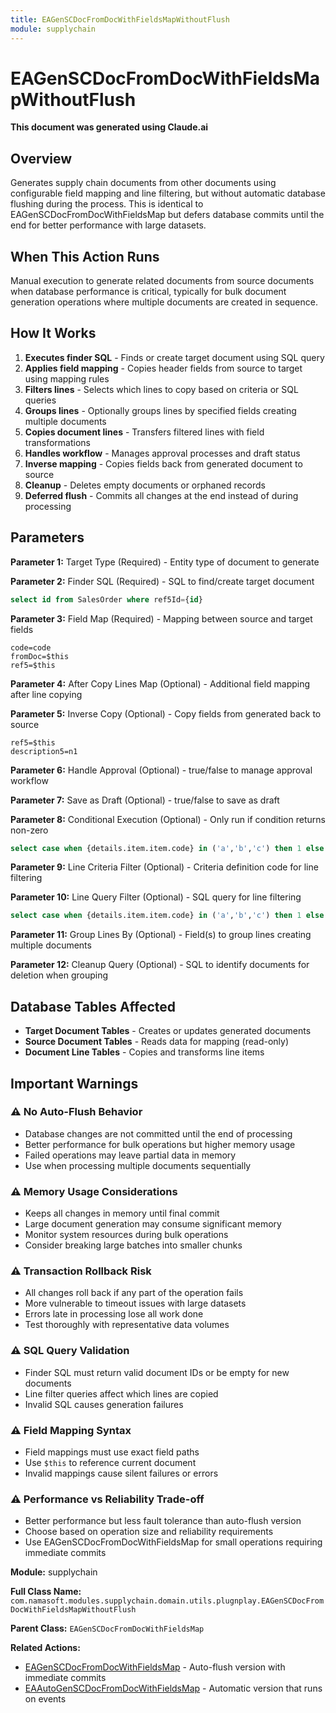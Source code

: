 ```yaml
---
title: EAGenSCDocFromDocWithFieldsMapWithoutFlush
module: supplychain
---
```



<div class='entity-flows'>

# EAGenSCDocFromDocWithFieldsMapWithoutFlush

**This document was generated using Claude.ai**

## Overview

Generates supply chain documents from other documents using configurable field mapping and line filtering, but without automatic database flushing during the process. This is identical to EAGenSCDocFromDocWithFieldsMap but defers database commits until the end for better performance with large datasets.

## When This Action Runs

Manual execution to generate related documents from source documents when database performance is critical, typically for bulk document generation operations where multiple documents are created in sequence.

## How It Works

1. **Executes finder SQL** - Finds or create target document using SQL query
2. **Applies field mapping** - Copies header fields from source to target using mapping rules
3. **Filters lines** - Selects which lines to copy based on criteria or SQL queries  
4. **Groups lines** - Optionally groups lines by specified fields creating multiple documents
5. **Copies document lines** - Transfers filtered lines with field transformations
6. **Handles workflow** - Manages approval processes and draft status
7. **Inverse mapping** - Copies fields back from generated document to source
8. **Cleanup** - Deletes empty documents or orphaned records
9. **Deferred flush** - Commits all changes at the end instead of during processing

## Parameters

**Parameter 1:** Target Type (Required) - Entity type of document to generate

**Parameter 2:** Finder SQL (Required) - SQL to find/create target document

```sql
select id from SalesOrder where ref5Id={id}
```

**Parameter 3:** Field Map (Required) - Mapping between source and target fields

```
code=code
fromDoc=$this
ref5=$this
```

**Parameter 4:** After Copy Lines Map (Optional) - Additional field mapping after line copying

**Parameter 5:** Inverse Copy (Optional) - Copy fields from generated back to source

```
ref5=$this
description5=n1
```

**Parameter 6:** Handle Approval (Optional) - true/false to manage approval workflow

**Parameter 7:** Save as Draft (Optional) - true/false to save as draft

**Parameter 8:** Conditional Execution (Optional) - Only run if condition returns non-zero

```sql
select case when {details.item.item.code} in ('a','b','c') then 1 else 0 end
```

**Parameter 9:** Line Criteria Filter (Optional) - Criteria definition code for line filtering

**Parameter 10:** Line Query Filter (Optional) - SQL query for line filtering

```sql
select case when {details.item.item.code} in ('a','b','c') then 1 else 0 end
```

**Parameter 11:** Group Lines By (Optional) - Field(s) to group lines creating multiple documents

**Parameter 12:** Cleanup Query (Optional) - SQL to identify documents for deletion when grouping

## Database Tables Affected

- **Target Document Tables** - Creates or updates generated documents
- **Source Document Tables** - Reads data for mapping (read-only)
- **Document Line Tables** - Copies and transforms line items

## Important Warnings

### ⚠️ No Auto-Flush Behavior
- Database changes are not committed until the end of processing
- Better performance for bulk operations but higher memory usage
- Failed operations may leave partial data in memory
- Use when processing multiple documents sequentially

### ⚠️ Memory Usage Considerations
- Keeps all changes in memory until final commit
- Large document generation may consume significant memory
- Monitor system resources during bulk operations
- Consider breaking large batches into smaller chunks

### ⚠️ Transaction Rollback Risk
- All changes roll back if any part of the operation fails
- More vulnerable to timeout issues with large datasets
- Errors late in processing lose all work done
- Test thoroughly with representative data volumes

### ⚠️ SQL Query Validation
- Finder SQL must return valid document IDs or be empty for new documents
- Line filter queries affect which lines are copied
- Invalid SQL causes generation failures

### ⚠️ Field Mapping Syntax
- Field mappings must use exact field paths
- Use `$this` to reference current document
- Invalid mappings cause silent failures or errors

### ⚠️ Performance vs Reliability Trade-off
- Better performance but less fault tolerance than auto-flush version
- Choose based on operation size and reliability requirements
- Use EAGenSCDocFromDocWithFieldsMap for small operations requiring immediate commits

**Module:** supplychain

**Full Class Name:** `com.namasoft.modules.supplychain.domain.utils.plugnplay.EAGenSCDocFromDocWithFieldsMapWithoutFlush`

**Parent Class:** `EAGenSCDocFromDocWithFieldsMap`

**Related Actions:**
- [EAGenSCDocFromDocWithFieldsMap](EAGenSCDocFromDocWithFieldsMap.md) - Auto-flush version with immediate commits
- [EAAutoGenSCDocFromDocWithFieldsMap](EAAutoGenSCDocFromDocWithFieldsMap.md) - Automatic version that runs on events


</div>